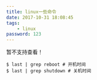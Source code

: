 ```yaml
---
title: linux一些命令
date: 2017-10-31 18:08:45
tags:
    - linux
password: 123
---
```

暂不支持查看！
<!--more-->
```shell
$ last | grep reboot # 开机时间
$ last | grep shutdown # 关机时间
```